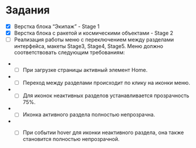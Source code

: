 # Задания
- [x] Верстка блока “Экипаж” - Stage 1
- [x] Верстка блока с ракетой и космическими объектами - Stage 2
- [ ] Реализация работы меню с переключением между разделами интерфейса, макеты Stage3, Stage4, Stage5. Меню должно соответствовать следующим требованиям:
- - [ ] При загрузке страницы активный элемент Home.
- - [ ] Переход между разделами происходит по клику на иконки меню.
- - [ ] Для иконок неактивных разделов устанавливается прозрачность 75%.
- - [ ] Иконка активного раздела полностью непрозрачна. 
- - [ ] При событии hover для иконки неактивного раздела, она также становится полностью непрозрачной.

